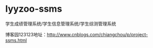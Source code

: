 # lyyzoo-ssms
学生成绩管理系统/学生信息管理系统/学生综测管理系统


博客园123123地址：http://www.cnblogs.com/chiangchou/p/project-ssms.html

